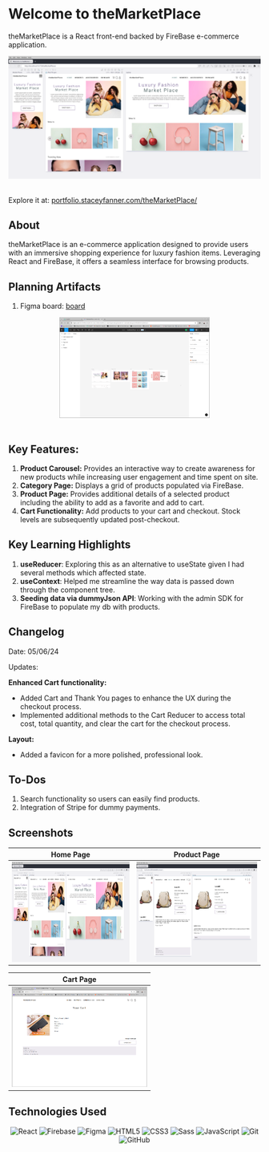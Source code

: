 # Welcome to theMarketPlace

theMarketPlace is a React front-end backed by FireBase e-commerce application.

<div align="center">
  <img src="./brief/homepage.png" alt="Homepage Screenshot" width="700">
</div>

<br>

Explore it at: [portfolio.staceyfanner.com/theMarketPlace/](http://portfolio.staceyfanner.com/theMarketPlace/)

## About

theMarketPlace is an e-commerce application designed to provide users with an immersive shopping experience for luxury fashion items. Leveraging React and FireBase, it offers a seamless interface for browsing products.

## Planning Artifacts

1. Figma board: [board](https://www.figma.com/file/it0HP8sbGr3JPLmASUos2s/theMarketPlace---ecom?type=design&node-id=1-2&mode=design&t=P6UBNRnVQDfHI7Jo-0)

<div align="center">
  <img src="./brief/responsive-design.png" alt="Screenshot of my Figma design board" width="300">
</div>

<br>

## Key Features:

1. **Product Carousel:** Provides an interactive way to create awareness for new products while increasing user engagement and time spent on site.
2. **Category Page:** Displays a grid of products populated via FireBase.
3. **Product Page:** Provides additional details of a selected product including the ability to add as a favorite and add to cart.
4. **Cart Functionality:** Add products to your cart and checkout. Stock levels are subsequently updated post-checkout.

## Key Learning Highlights

1. **useReducer**: Exploring this as an alternative to useState given I had several methods which affected state.
2. **useContext**: Helped me streamline the way data is passed down through the component tree.
3. **Seeding data via dummyJson API**: Working with the admin SDK for FireBase to populate my db with products.

## Changelog

Date: 05/06/24

Updates:

**Enhanced Cart functionality:**

- Added Cart and Thank You pages to enhance the UX during the checkout process.
- Implemented additional methods to the Cart Reducer to access total cost, total quantity, and clear the cart for the checkout process.

**Layout:**

- Added a favicon for a more polished, professional look.

## To-Dos

1. Search functionality so users can easily find products.
2. Integration of Stripe for dummy payments.

## Screenshots

| Home Page                                                    | Product Page                                                    |
| ------------------------------------------------------------ | --------------------------------------------------------------- |
| <img src="./brief/homepage.png" alt="Homepage" height="200"> | <img src="./brief/product.png" alt="Product Page" height="200"> |

| Cart Page                                                     |
| ------------------------------------------------------------- |
| <img src="./brief/cartpage.png" alt="Cart Page" height="200"> |

## Technologies Used

<div align="center">

![React](https://img.shields.io/badge/-React-05122A?style=flat&logo=react)
![Firebase](https://img.shields.io/badge/-Firebase-05122A?style=flat&logo=firebase)
![Figma](https://img.shields.io/badge/-Figma-05122A?style=flat&logo=figma)
![HTML5](https://img.shields.io/badge/-HTML5-05122A?style=flat&logo=html5)
![CSS3](https://img.shields.io/badge/-CSS3-05122A?style=flat&logo=css3)
![Sass](https://img.shields.io/badge/-Sass-05122A?style=flat&logo=sass)
![JavaScript](https://img.shields.io/badge/-JavaScript-05122A?style=flat&logo=javascript)
![Git](https://img.shields.io/badge/-Git-05122A?style=flat&logo=git)
![GitHub](https://img.shields.io/badge/-GitHub-05122A?style=flat&logo=github)

</div>
